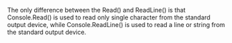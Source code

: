 The only difference between the Read() and ReadLine() is that Console.Read() is used to read only single character from the standard output device, while Console.ReadLine() is used to read a line or string from the standard output device.